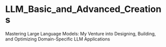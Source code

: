 # LLM_Basic_and_Advanced_Creations
Mastering Large Language Models: My Venture into Designing, Building, and Optimizing Domain-Specific LLM Applications
